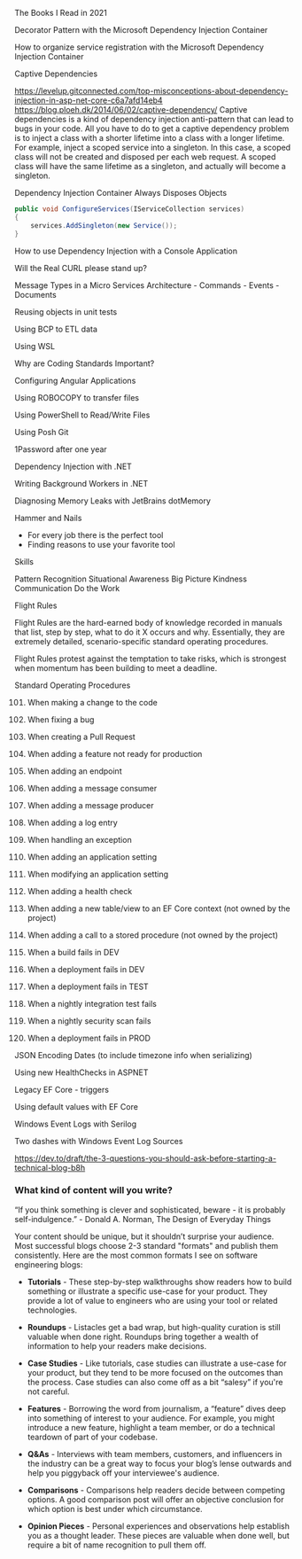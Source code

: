 The Books I Read in 2021

Decorator Pattern with the Microsoft Dependency Injection Container

How to organize service registration with the Microsoft Dependency Injection Container

Captive Dependencies

https://levelup.gitconnected.com/top-misconceptions-about-dependency-injection-in-asp-net-core-c6a7afd14eb4
https://blog.ploeh.dk/2014/06/02/captive-dependency/
Captive dependencies is a kind of dependency injection anti-pattern that can lead to bugs in your code.
All you have to do to get a captive dependency problem is to inject a class with a shorter lifetime into a class with a longer lifetime. For example, inject a scoped service into a singleton. In this case, a scoped class will not be created and disposed per each web request. A scoped class will have the same lifetime as a singleton, and actually will become a singleton.

Dependency Injection Container Always Disposes Objects

```C#
public void ConfigureServices(IServiceCollection services)
{
    services.AddSingleton(new Service());
}
```

How to use Dependency Injection with a Console Application


Will the Real CURL please stand up?

Message Types in a Micro Services Architecture
    - Commands
    - Events
    - Documents

Reusing objects in unit tests

Using BCP to ETL data

Using WSL 

Why are Coding Standards Important?

Configuring Angular Applications




Using ROBOCOPY to transfer files

Using PowerShell to Read/Write Files

Using Posh Git

1Password after one year

Dependency Injection with .NET

Writing Background Workers in .NET

Diagnosing Memory Leaks with JetBrains dotMemory


Hammer and Nails
- For every job there is the perfect tool
- Finding reasons to use your favorite tool




Skills

Pattern Recognition
Situational Awareness
Big Picture
Kindness
Communication
Do the Work


Flight Rules

Flight Rules are the hard-earned body of knowledge recorded in manuals that list, step by step, what to do it X occurs and why. Essentially, they are extremely detailed, scenario-specific standard operating procedures.

Flight Rules protest against the temptation to take risks, which is strongest when momentum has been building to meet a deadline.

Standard Operating Procedures

101) When making a change to the code
102) When fixing a bug
103) When creating a Pull Request
104) When adding a feature not ready for production
105) When adding an endpoint
106) When adding a message consumer
107) When adding a message producer
108) When adding a log entry
109) When handling an exception
110) When adding an application setting
111) When modifying an application setting
112) When adding a health check
113) When adding a new table/view to an EF Core context (not owned by the project)
114) When adding a call to a stored procedure (not owned by the project)

201) When a build fails in DEV
202) When a deployment fails in DEV
203) When a deployment fails in TEST
204) When a nightly integration test fails
205) When a nightly security scan fails
206) When a deployment fails in PROD


JSON Encoding Dates (to include timezone info when serializing) 

Using new HealthChecks in ASPNET

Legacy EF Core - triggers

Using default values with EF Core

Windows Event Logs with Serilog

Two dashes with Windows Event Log Sources


https://dev.to/draft/the-3-questions-you-should-ask-before-starting-a-technical-blog-b8h

### What kind of content will you write?
“If you think something is clever and sophisticated, beware - it is probably self-indulgence.” - Donald A. Norman, The Design of Everyday Things

Your content should be unique, but it shouldn’t surprise your audience. Most successful blogs choose 2-3 standard "formats" and publish them consistently. Here are the most common formats I see on software engineering blogs:

+ **Tutorials** - These step-by-step walkthroughs show readers how to build something or illustrate a specific use-case for your product. They provide a lot of value to engineers who are using your tool or related technologies.

+ **Roundups** - Listacles get a bad wrap, but high-quality curation is still valuable when done right. Roundups bring together a wealth of information to help your readers make decisions.

+ **Case Studies** - Like tutorials, case studies can illustrate a use-case for your product, but they tend to be more focused on the outcomes than the process. Case studies can also come off as a bit “salesy” if you're not careful.

+ **Features** - Borrowing the word from journalism, a “feature” dives deep into something of interest to your audience. For example, you might introduce a new feature, highlight a team member, or do a technical teardown of part of your codebase.

+ **Q&As** - Interviews with team members, customers, and influencers in the industry can be a great way to focus your blog’s lense outwards and help you piggyback off your interviewee's audience.

+ **Comparisons** - Comparisons help readers decide between competing options. A good comparison post will offer an objective conclusion for which option is best under which circumstance.

+ **Opinion Pieces** - Personal experiences and observations help establish you as a thought leader. These pieces are valuable when done well, but require a bit of name recognition to pull them off.

